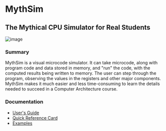# MythSim
## The Mythical CPU Simulator for Real Students

![image](/doc/allwindows.png)

### Summary

MythSim is a visual microcode simulator. It can take microcode, along with program code and data stored in memory, and "run" the code, with the computed results being written to memory. The user can step through the program, observing the values in the registers and other major components. MythSim makes it much easier and less time-consuming to learn the details needed to succeed in a Computer Architecture course.

### Documentation

* [User's Guide](https://github.com/jasonv/MythSim/blob/master/doc/users-guide.md)
* [Quick Reference Card](docs/quick_reference.pdf)
* [Examples](examples)

